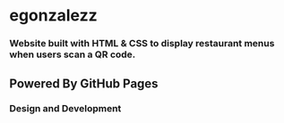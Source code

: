 # egonzalezz


### Website built with HTML & CSS to display restaurant menus when users scan a QR code.

## Powered By GitHub Pages


### Design and Development
